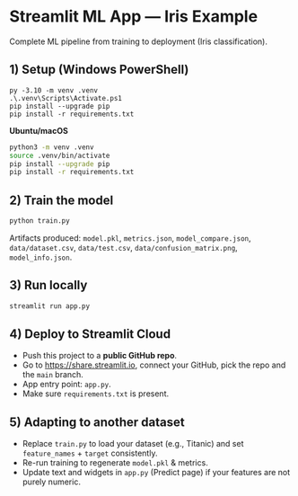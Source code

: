
# Streamlit ML App — Iris Example

Complete ML pipeline from training to deployment (Iris classification).

## 1) Setup (Windows PowerShell)
```pwsh
py -3.10 -m venv .venv
.\.venv\Scripts\Activate.ps1
pip install --upgrade pip
pip install -r requirements.txt
```

**Ubuntu/macOS**
```bash
python3 -m venv .venv
source .venv/bin/activate
pip install --upgrade pip
pip install -r requirements.txt
```

## 2) Train the model
```bash
python train.py
```
Artifacts produced: `model.pkl`, `metrics.json`, `model_compare.json`, `data/dataset.csv`, `data/test.csv`, `data/confusion_matrix.png`, `model_info.json`.

## 3) Run locally
```bash
streamlit run app.py
```

## 4) Deploy to Streamlit Cloud
- Push this project to a **public GitHub repo**.
- Go to https://share.streamlit.io, connect your GitHub, pick the repo and the `main` branch.
- App entry point: `app.py`.
- Make sure `requirements.txt` is present.

## 5) Adapting to another dataset
- Replace `train.py` to load your dataset (e.g., Titanic) and set `feature_names` + `target` consistently.
- Re-run training to regenerate `model.pkl` & metrics.
- Update text and widgets in `app.py` (Predict page) if your features are not purely numeric.

